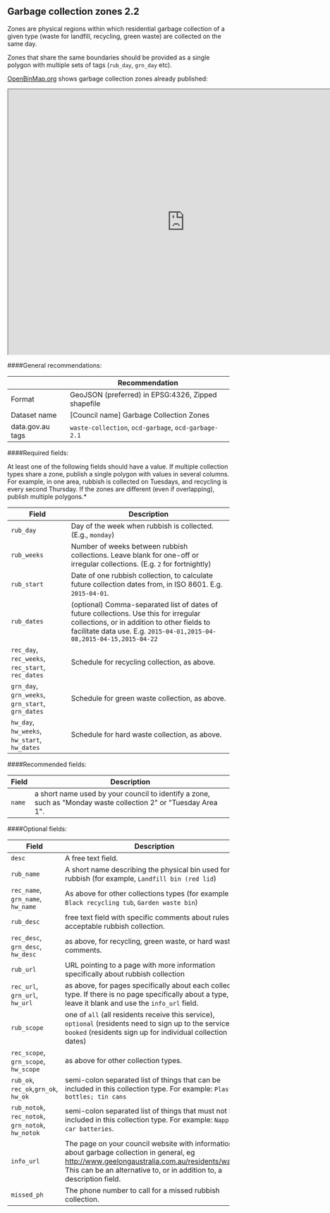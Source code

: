## Garbage collection zones 2.2

Zones are physical regions within which residential garbage collection of a given type (waste for landfill, recycling, green waste) are collected on the same day.

Zones that share the same boundaries should be provided as a single polygon with multiple sets of tags (`rub_day`, `grn_day` etc).

[OpenBinMap.org](http://openbinmap.org) shows garbage collection zones already published:

<iframe src="http://openbinmap.org?embed=true" style="height: 600px; width: 800px;"></iframe>

####General recommendations:

&nbsp;| Recommendation
------|------------
 Format| GeoJSON (preferred) in EPSG:4326, Zipped shapefile
 Dataset name| [Council name] Garbage Collection Zones
 data.gov.au tags| `waste-collection`, `ocd-garbage`, `ocd-garbage-2.1`

####Required fields:

At least one of the following fields should have a value. If multiple collection types share a zone, publish a single polygon with values in several columns. For example, in one area, rubbish is collected on Tuesdays, and recycling is every second Thursday. If the zones are different (even if overlapping), publish multiple polygons.*

Field | Description
------|------------
`rub_day`| Day of the week when rubbish is collected. (E.g., `monday`)
`rub_weeks`| Number of weeks between rubbish collections. Leave blank for one-off or irregular collections. (E.g. `2` for fortnightly)
 `rub_start`| Date of one rubbish collection, to calculate future collection dates from, in ISO 8601. E.g. `2015-04-01`.
 `rub_dates`| (optional) Comma-separated list of dates of future collections. Use this for irregular collections, or in addition to other fields to facilitate data use. E.g. `2015-04-01,2015-04-08,2015-04-15,2015-04-22`
 `rec_day`, `rec_weeks`, `rec_start`, `rec_dates`| Schedule for recycling collection, as above.
 `grn_day`, `grn_weeks`, `grn_start`, `grn_dates`| Schedule for green waste collection, as above.
 `hw_day`, `hw_weeks`, `hw_start`, `hw_dates`| Schedule for hard waste collection, as above.

####Recommended fields:

Field | Description
------|------------
`name`| a short name used by your council to identify a zone, such as "Monday waste collection 2" or "Tuesday Area 1".

####Optional fields:

Field | Description
------|------------
`desc`| A free text field.
`rub_name`| A short name describing the physical bin used for rubbish (for example, `Landfill bin (red lid`)
`rec_name`, `grn_name`, `hw_name`| As above for other collections types (for example `Black recycling tub`, `Garden waste bin`)
`rub_desc`| free text field with specific comments about rules for acceptable rubbish collection.
`rec_desc`, `grn_desc`, `hw_desc`| as above, for recycling, green waste, or hard waste comments.
`rub_url`| URL pointing to a page with more information specifically about rubbish collection
`rec_url`, `grn_url`, `hw_url`| as above, for pages specifically about each collection type. If there is no page specifically about a type, leave it blank and use the `info_url` field.
`rub_scope`| one of `all` (all residents receive this service), `optional` (residents need to sign up to the service), `booked` (residents sign up for individual collection dates)
`rec_scope`, `grn_scope`, `hw_scope`| as above for other collection types.
`rub_ok`, `rec_ok`,`grn_ok`, `hw_ok`| semi-colon separated list of things that can be included in this collection type. For example: `Plastic bottles; tin cans`
`rub_notok`, `rec_notok`, `grn_notok`, `hw_notok`| semi-colon separated list of things that must not be included in this collection type. For example: `Nappies; car batteries`.
`info_url`| The page on your council website with information about garbage collection in general, eg http://www.geelongaustralia.com.au/residents/waste/ This can be an alternative to, or in addition to, a description field.
`missed_ph`| The phone number to call for a missed rubbish collection.
